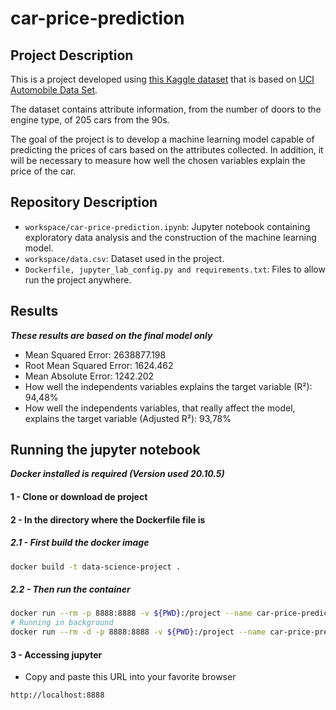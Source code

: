 # car-price-prediction

## Project Description

This is a project developed using [this Kaggle dataset](https://www.kaggle.com/hellbuoy/car-price-prediction) that is based on [UCI Automobile Data Set](https://archive.ics.uci.edu/ml/datasets/Automobile).

The dataset contains attribute information, from the number of doors to the engine type, of 205 cars from the 90s.

The goal of the project is to develop a machine learning model capable of predicting the prices of cars based on the attributes collected. In addition, it will be necessary to measure how well the chosen variables explain the price of the car.

## Repository Description

- `workspace/car-price-prediction.ipynb`: Jupyter notebook containing exploratory data analysis and the construction of the machine learning model.
- `workspace/data.csv`: Dataset used in the project.
- `Dockerfile, jupyter_lab_config.py and requirements.txt`: Files to allow run the project anywhere.

## Results
***These results are based on the final model only***

- Mean Squared Error: 2638877.198
- Root Mean Squared Error: 1624.462
- Mean Absolute Error: 1242.202
- How well the independents variables explains the target variable (R²): 94,48%
- How well the independents variables, that really affect the model, explains the target variable (Adjusted R²): 93,78%

## Running the jupyter notebook
***Docker installed is required (Version used 20.10.5)***

#### 1 - Clone or download de project

#### 2 - In the directory where the Dockerfile file is

##### 2.1 - First build the docker image
```sh
docker build -t data-science-project .
```

##### 2.2 - Then run the container
```sh
docker run --rm -p 8888:8888 -v ${PWD}:/project --name car-price-prediction data-science-project
# Running in background
docker run --rm -d -p 8888:8888 -v ${PWD}:/project --name car-price-prediction feliperpv/data-science-project
```

#### 3 - Accessing jupyter
- Copy and paste this URL into your favorite browser
```
http://localhost:8888
```


